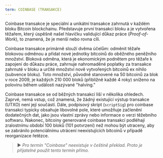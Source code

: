 ```yaml
---
term: COINBASE (TRANSAKCE)
---
```


Coinbase transakce je speciální a unikátní transakce zahrnutá v každém bloku Bitcoin blockchainu. Představuje první transakci bloku a je vytvořena těžařem, který úspěšně našel hlavičku validující důkaz práce (*Proof-of-Work*), to znamená, že je menší nebo rovna cíli.

Coinbase transakce primárně slouží dvěma účelům: odměnit těžaře blokovou odměnou a přidat nové jednotky bitcoinů do oběžného peněžního množství. Bloková odměna, která je ekonomickým podnětem pro těžaře k zapojení do důkazu práce, zahrnuje nahromaděné poplatky za transakce zahrnuté v bloku a určité množství nově vytvořených bitcoinů ex nihilo (subvence bloku). Toto množství, původně stanovené na 50 bitcoinů za blok v roce 2009, je každých 210 000 bloků (přibližně každé 4 roky) sníženo na polovinu během události nazývané "halving."

Coinbase transakce se od běžných transakcí liší v několika ohledech. Zaprvé, nemá vstup, což znamená, že žádný existující výstup transakce (UTXO) není její součástí. Dále, podpisový skript (`scriptSig`) pro coinbase transakci typicky obsahuje libovolné pole, které umožňuje začlenění dodatečných dat, jako jsou vlastní zprávy nebo informace o verzi těžebního softwaru. Nakonec, bitcoiny generované coinbase transakcí podléhají zralostnímu období 100 bloků (101 potvrzení) než mohou být utraceny, aby se zabránilo potenciálnímu utrácení neexistujících bitcoinů v případě reorganizace řetězce.

> ► *Pro termín "Coinbase" neexistuje v češtině překlad. Proto je přijatelné použít tento termín přímo.*